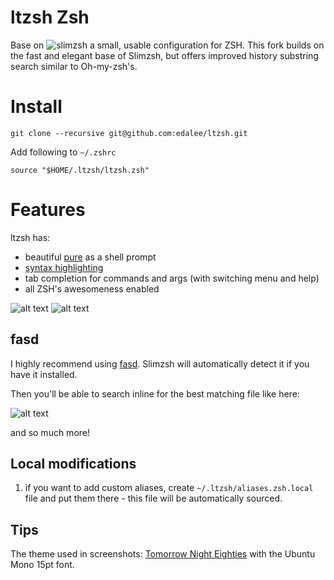 ltzsh Zsh
=======

Base on ![slimzsh](https://github.com/changs/slimzsh) a small, usable configuration for ZSH.
This fork builds on the fast and elegant base of Slimzsh, but offers improved history substring search similar to Oh-my-zsh's.


# Install

```
git clone --recursive git@github.com:edalee/ltzsh.git
```

Add following to `~/.zshrc`

```
source "$HOME/.ltzsh/ltzsh.zsh"
```

# Features

ltzsh has:

* beautiful [pure](https://github.com/sindresorhus/pure) as a shell prompt
* [syntax highlighting](https://github.com/zdharma-continuum/fast-syntax-highlighting)
* tab completion for commands and args (with switching menu and help)
* all ZSH's awesomeness enabled

![alt text](https://user-images.githubusercontent.com/86694/52179811-0f561200-27df-11e9-8346-a332433df169.png "Syntax Highlighting")
![alt text](https://user-images.githubusercontent.com/86694/52179812-0f561200-27df-11e9-8669-6b2683295eee.png "Tab completion")


## fasd

I highly recommend using [fasd](https://github.com/clvv/fasd).
Slimzsh will automatically detect it if you have it installed.

Then you'll be able to search inline for the best matching file like here:

![alt text](http://i.imgur.com/s2LeC9K.gif "FASD")

and so much more!

## Local modifications

1. if you want to add custom aliases, create `~/.ltzsh/aliases.zsh.local` file
   and put them there - this file will be automatically sourced.

## Tips

The theme used in screenshots: [Tomorrow Night Eighties](https://github.com/chriskempson/tomorrow-theme)
with the Ubuntu Mono 15pt font.
